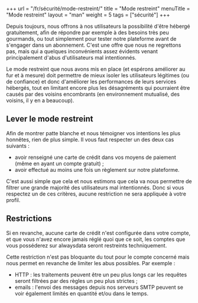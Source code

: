 +++
url = "/fr/sécurité/mode-restreint/"
title = "Mode restreint"
menuTitle = "Mode restreint"
layout = "man"
weight = 5
tags = ["sécurité"]
+++

Depuis toujours, nous offrons à nos utilisateurs la possibilité d'être hébergé gratuitement, afin de répondre par exemple à des besoins très peu gourmands, ou tout simplement pour tester notre plateforme avant de s'engager dans un abonnement. C'est une offre que nous ne regrettons pas, mais qui a quelques inconvénients assez évidents venant principalement d'abus d'utilisateurs mal intentionnés.

Le mode restreint que nous avons mis en place (et espérons améliorer au fur et à mesure) doit permettre de mieux isoler les utilisateurs légitimes (ou de confiance) et donc d'améliorer les performances de leurs services hébergés, tout en limitant encore plus les désagréments qui pourraient être causés par des voisins encombrants (en environnement mutualisé, des voisins, il y en a beaucoup).

## Lever le mode restreint

Afin de montrer patte blanche et nous témoigner vos intentions les plus honnêtes, rien de plus simple. Il vous faut respecter un des deux cas suivants :

- avoir renseigné une carte de crédit dans vos moyens de paiement (même en ayant un compte gratuit) ;
- avoir effectué au moins une fois un règlement sur notre plateforme.

C'est aussi simple que cela et nous estimons que cela va nous permettre de filtrer une grande majorité des utilisateurs mal intentionnés. Donc si vous respectez un de ces critères, aucune restriction ne sera appliquée à votre profil.

## Restrictions

Si en revanche, aucune carte de crédit n'est configurée dans votre compte, et que vous n'avez encore jamais réglé quoi que ce soit, les comptes que vous posséderez sur alwaysdata seront restreints techniquement.

Cette restriction n'est pas bloquante du tout pour le compte concerné mais nous permet en revanche de limiter les abus possibles. Par exemple :

- HTTP : les traitements peuvent être un peu plus longs car les requêtes seront filtrées par des règles un peu plus strictes ;
- emails : l'envoi des messages depuis nos serveurs SMTP peuvent se voir également limités en quantité et/ou dans le temps.
